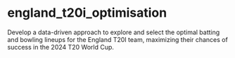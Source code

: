 # england_t20i_optimisation
Develop a data-driven approach to explore and select the optimal batting and bowling lineups for the England T20I team, maximizing their chances of success in the 2024 T20 World Cup.
